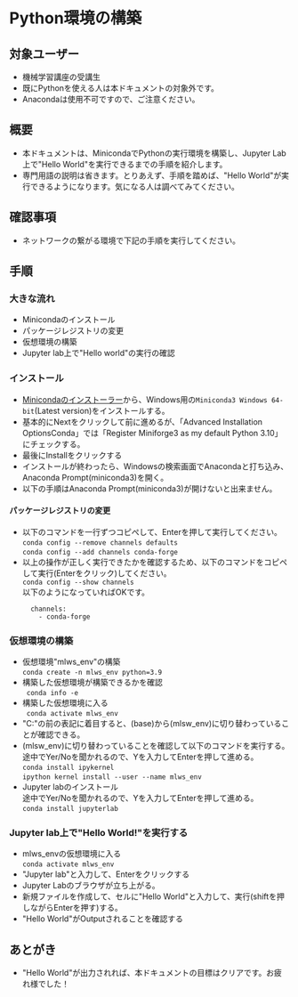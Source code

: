 # Python環境の構築
## 対象ユーザー
- 機械学習講座の受講生
- 既にPythonを使える人は本ドキュメントの対象外です。
- Anacondaは使用不可ですので、ご注意ください。

## 概要
- 本ドキュメントは、MinicondaでPythonの実行環境を構築し、Jupyter Lab上で"Hello World"を実行できるまでの手順を紹介します。
- 専門用語の説明は省きます。とりあえず、手順を踏めば、"Hello World"が実行できるようになります。気になる人は調べてみてください。

## 確認事項
- ネットワークの繋がる環境で下記の手順を実行してください。

## 手順
### 大きな流れ
- Minicondaのインストール
- パッケージレジストリの変更
- 仮想環境の構築
- Jupyter lab上で"Hello world"の実行の確認
### インストール
- [Minicondaのインストーラー](https://docs.conda.io/en/latest/miniconda.html#windows-installers)から、Windows用の`Miniconda3 Windows 64-bit`(Latest version)をインストールする。
- 基本的にNextをクリックして前に進めるが、「Advanced Installation OptionsConda」では「Register Miniforge3 as my default Python 3.10」にチェックする。
- 最後にInstallをクリックする
- インストールが終わったら、Windowsの検索画面でAnacondaと打ち込み、Anaconda Prompt(miniconda3)を開く。
- 以下の手順はAnaconda Prompt(miniconda3)が開けないと出来ません。
#### パッケージレジストリの変更
- 以下のコマンドを一行ずつコピぺして、Enterを押して実行してください。<br>
```conda config --remove channels defaults```<br>
```conda config --add channels conda-forge```<br>
- 以上の操作が正しく実行できたかを確認するため、以下のコマンドをコピペして実行(Enterをクリック)してください。<br>
```conda config --show channels```<br>
以下のようになっていればOKです。
  ```
    channels:
      - conda-forge
  ```
### 仮想環境の構築
- 仮想環境"mlws_env"の構築<br>
```conda create -n mlws_env python=3.9```
- 構築した仮想環境が構築できるかを確認<br>
``` conda info -e```
- 構築した仮想環境に入る<br>
``` conda activate mlws_env```
- "C:"の前の表記に着目すると、(base)から(mlsw_env)に切り替わっていることが確認できる。
- (mlsw_env)に切り替わっていることを確認して以下のコマンドを実行する。<br>途中でYer/Noを聞かれるので、Yを入力してEnterを押して進める。<br>
``` conda install ipykernel ```<br>
```ipython kernel install --user --name mlws_env  ```
- Jupyter labのインストール<br>途中でYer/Noを聞かれるので、Yを入力してEnterを押して進める。<br>
```conda install jupyterlab```
### Jupyter lab上で"Hello World!"を実行する
- mlws_envの仮想環境に入る<br>
``` conda activate mlws_env ```
- "Jupyter lab"と入力して、Enterをクリックする
- Jupyter Labのブラウザが立ち上がる。
- 新規ファイルを作成して、セルに"Hello World"と入力して、実行(shiftを押しながらEnterを押す)する。
- "Hello World"がOutputされることを確認する

## あとがき
- "Hello World"が出力されれば、本ドキュメントの目標はクリアです。お疲れ様でした！